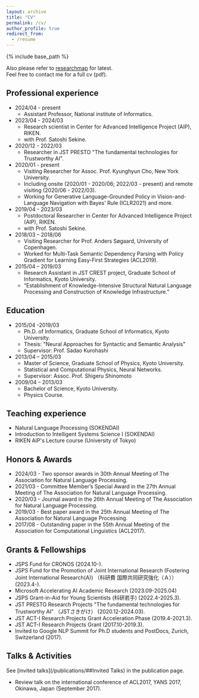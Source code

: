 ```yaml
---
layout: archive
title: "CV"
permalink: /cv/
author_profile: true
redirect_from:
  - /resume
---
```


{% include base_path %}

Also please refer to [researchmap](https://researchmap.jp/shuheikurita) for latest.<br>
Feel free to contact me for a full cv (pdf).

## Professional experience

* 2024/04 - present
  * Assistant Professor, National institute of Informatics.
* 2023/04 - 2024/03
  * Research scientist in Center for Advanced Intelligence Project (AIP), RIKEN.
  * with Prof. Satoshi Sekine.
* 2020/12 - 2022/03
  * Researcher in JST PRESTO "The fundamental technologies for Trustworthy AI".
* 2020/01 - present
  * Visiting Researcher for Assoc. Prof. Kyunghyun Cho, New York University.
  * Including onsite (2020/01 - 2020/06; 2022/03 - present) and remote visiting (2020/06 - 2022/03).
  * Working for Generative Language-Grounded Policy in Vision-and-Language Navigation with Bayes' Rule (ICLR2021) and more.
* 2019/04 - 2023/03
  * Postdoctoral Researcher in Center for Advanced Intelligence Project (AIP), RIKEN.
  * with Prof. Satoshi Sekine.
* 2018/03 – 2018/06
  * Visiting Researcher for Prof. Anders Søgaard, University of Copenhagen.
  * Worked for Multi-Task Semantic Dependency Parsing with Policy Gradient for Learning Easy-First Strategies (ACL2019).
* 2015/04 – 2019/03
  * Research Assistant in JST CREST project, Graduate School of Informatics, Kyoto University.
  * “Establishment of Knowledge-Intensive Structural Natural Language Processing and Construction of Knowledge Infrastructure.”

## Education

* 2015/04 -2019/03
  * Ph.D. of Informatics, Graduate School of Informatics, Kyoto University.
  * Thesis: "Neural Approaches for Syntactic and Semantic Analysis"
  * Supervisor: Prof. Sadao Kurohashi
* 2013/04 – 2015/03
  * Master of Science, Graduate School of Physics, Kyoto University.
  * Statistical and Computational Physics, Neural Networks.
  * Supervisor: Assoc. Prof. Shigeru Shinomoto
* 2009/04 – 2013/03
  * Bachelor of Science, Kyoto University.
  * Physics Course.

## Teaching experience

- Natural Language Processing (SOKENDAI)
- Introduction to Intelligent Systems Science I (SOKENDAI)
- RIKEN AIP's Lecture course (University of Tokyo)

## Honors & Awards

- 2024/03 - Two sponsor awards in 30th Annual Meeting of The Association for Natural Language Processing.
- 2021/03 - Committee Member’s Special Award in the 27th Annual Meeting of The Association for Natural Language Processing.
- 2020/03 - Journal award in the 26th Annual Meeting of The Association for Natural Language Processing.
- 2019/03 - Best paper award in the 25th Annual Meeting of The Association for Natural Language Processing.
- 2017/08 - Outstanding paper in the 55th Annual Meeting of the Association for Computational Linguistics (ACL2017).

## Grants & Fellowships

- JSPS Fund for CRONOS (2024.10-).
- JSPS Fund for the Promotion of Joint International Research (Fostering Joint International Research(A)) （科研費 国際共同研究強化（Ａ）） (2023.4-).
- Microsoft Accelerating AI Academic Research (2023.09-2025.04)
- JSPS Grant-in-Aid for Young Scientists (科研若手) (2022.4-2025.3).
- JST PRESTO Research Projects "The fundamental technologies for Trustworthy AI" （JSTさきがけ） (2020.12-2024.03).
- JST ACT-I Research Projects Grant Acceleration Phase (2019.4-2021.3).
- JST ACT-I Research Projects Grant (2017.10-2019.3).
- Invited to Google NLP Summit for Ph.D students and PostDocs, Zurich, Switzerland (2017).

## Talks & Activities

See [invited talks](/publications/##Invited Talks) in the publication page.
- Review talk on the international conference of ACL2017, YANS 2017, Okinawa, Japan (September 2017).
